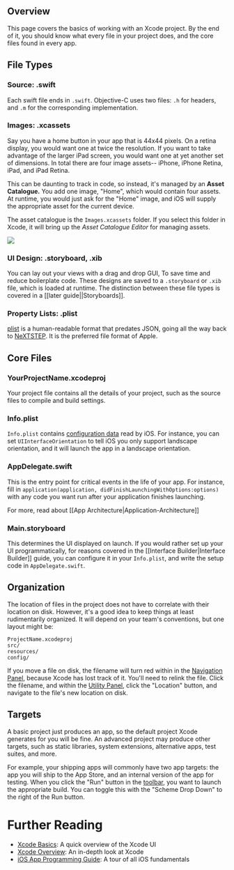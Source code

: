 ## Overview

This page covers the basics of working with an Xcode project. By the end of it, you should know what every file in your project does, and the core files found in every app.

## File Types

### Source: .swift

Each swift file ends in `.swift`. Objective-C uses two files: `.h` for headers, and `.m` for the corresponding implementation.

### Images: .xcassets

Say you have a home button in your app that is 44x44 pixels. On a retina display, you would want one at twice the resolution. If you want to take advantage of the larger iPad screen, you would want one at yet another set of dimensions. In total there are four image assets-- iPhone, iPhone Retina, iPad, and iPad Retina.

This can be daunting to track in code, so instead, it's managed by an **Asset Catalogue.** You add one image, "Home", which would contain four assets. At runtime, you would just ask for the "Home" image, and iOS will supply the appropriate asset for the current device.

The asset catalogue is the `Images.xcassets` folder. If you select this folder in Xcode, it will bring up the *Asset Catalogue Editor* for managing assets.

<img src="https://i.imgur.com/gPEbazB.gif" />

### UI  Design: .storyboard, .xib

You can lay out your views with a drag and drop GUI, To save time and reduce boilerplate code. These designs are saved to a `.storyboard` or `.xib` file, which is loaded at runtime. The distinction between these file types is covered in a [[later guide||Storyboards]].

### Property Lists: .plist

[plist](http://en.wikipedia.org/wiki/Property_list) is a human-readable format that predates JSON, going all the way back to [NeXTSTEP](http://en.wikipedia.org/wiki/NeXTSTEP). It is the preferred file format of Apple.

## Core Files

### YourProjectName.xcodeproj

Your project file contains all the details of your project, such as the source files to compile and build settings.

### Info.plist

`Info.plist` contains [configuration data](https://developer.apple.com/library/iOs/documentation/General/Reference/InfoPlistKeyReference/Articles/iPhoneOSKeys.html) read by iOS. For instance, you can set `UIInterfaceOrientation` to tell iOS you only support landscape orientation, and it will launch the app in a landscape orientation.

### AppDelegate.swift

This is the entry point for critical events in the life of your app. For instance, fill in `application(application, didFinishLaunchingWithOptions:options)` with any code you want run after your application finishes launching.

For more, read about [[App Architecture|Application-Architecture]]

### Main.storyboard

This determines the UI displayed on launch. If you would rather set up your UI programmatically, for reasons covered in the [[Interface Builder|Interface Builder]] guide, you can configure it in your `Info.plist`, and write the setup code in `AppDelegate.swift`.

## Organization

The location of files in the project does not have to correlate with their location on disk. However, it's a good idea to keep things at least rudimentarily organized. It will depend on your team's conventions, but one layout might be:

```
ProjectName.xcodeproj
src/
resources/
config/
```

If you move a file on disk, the filename will turn red within in the [Navigation Panel](https://developer.apple.com/library/mac/recipes/xcode_help-general/AbouttheNavigatorArea/AbouttheNavigatorArea.html), because Xcode has lost track of it. You'll need to relink the file. Click the filename, and within the [Utility  Panel](https://developer.apple.com/library/mac/recipes/xcode_help-general/AbouttheUtilityArea/AbouttheUtilityArea.html), click the "Location" button, and navigate to the file's new location on disk.

## Targets

A basic project just produces an app, so the default project Xcode generates for you will be fine. An advanced project may produce other targets, such as static libraries, system extensions, alternative apps, test suites, and more.

For example, your shipping apps will commonly have two app targets:  the app you will ship to the App Store, and an internal version of the app for testing.  When you click the "Run" button in the [toolbar](https://developer.apple.com/library/mac/recipes/xcode_help-general/AbouttheWorkspaceWindowToolbar/AbouttheWorkspaceWindowToolbar.html), you want to launch the appropriate build. You can toggle this with the "Scheme Drop Down" to the right of the Run button.

# Further Reading

* [Xcode Basics](https://developer.apple.com/library/mac/recipes/xcode_help-general/_index.html): A quick overview of the Xcode UI
* [Xcode Overview](https://developer.apple.com/library/ios/documentation/ToolsLanguages/Conceptual/Xcode_Overview/index.html): An in-depth look at Xcode
* [iOS App Programming Guide](https://developer.apple.com/library/content/documentation/iPhone/Conceptual/iPhoneOSProgrammingGuide/Introduction/Introduction.html): A tour of all iOS fundamentals